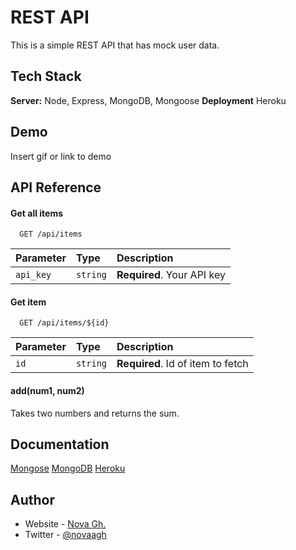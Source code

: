# REST API

This is a simple REST API that has mock user data.

## Tech Stack

**Server:** Node, Express, MongoDB, Mongoose
**Deployment** Heroku

## Demo

Insert gif or link to demo

## API Reference

#### Get all items

```http
  GET /api/items
```

| Parameter | Type     | Description                |
| :-------- | :------- | :------------------------- |
| `api_key` | `string` | **Required**. Your API key |

#### Get item

```http
  GET /api/items/${id}
```

| Parameter | Type     | Description                       |
| :-------- | :------- | :-------------------------------- |
| `id`      | `string` | **Required**. Id of item to fetch |

#### add(num1, num2)

Takes two numbers and returns the sum.

## Documentation

[Mongose](https://mongoosejs.com/docs/api.html)
[MongoDB](https://www.mongodb.com)
[Heroku](https://devcenter.heroku.com/categories/reference)

## Author

- Website - [Nova Gh.](https://novagh.com)
- Twitter - [@novaagh](https://www.twitter.com/@novaagh)

